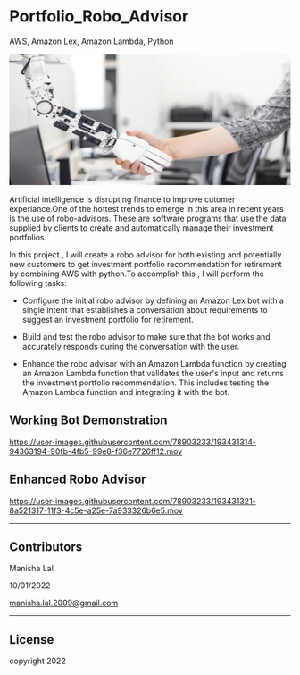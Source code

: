 # Portfolio_Robo_Advisor
AWS, Amazon Lex, Amazon Lambda, Python

![](robo.png)

Artificial intelligence is disrupting finance to improve cutomer experiance.One of the hottest trends to emerge in this area in recent years is the use of robo-advisors. These are software programs that use the data supplied by clients to create and automatically manage their investment portfolios.

In this project , I will create a robo advisor for both existing and potentially new customers to get investment portfolio recommendation for retirement by combining AWS with python.To accomplish this , I will perform the following tasks:

* Configure the initial robo advisor by defining an Amazon Lex bot with a single intent that establishes a conversation about requirements to suggest an investment portfolio for retirement.

* Build and test the robo advisor to make sure that the bot works and accurately responds during the conversation with the user.

* Enhance the robo advisor with an Amazon Lambda function by creating an Amazon Lambda function that validates the user's input and returns the investment portfolio recommendation. This includes testing the Amazon Lambda function and integrating it with the bot.

## Working Bot Demonstration

[](Chat_Bot_1.mov)


https://user-images.githubusercontent.com/78903233/193431314-94363194-90fb-4fb5-99e8-f36e7726ff12.mov


## Enhanced Robo Advisor

[](Chat_Bot_2.mov)



https://user-images.githubusercontent.com/78903233/193431321-8a521317-11f3-4c5e-a25e-7a933326b6e5.mov

---

## Contributors

Manisha Lal 

10/01/2022

manisha.lal.2009@gmail.com

---

## License

copyright 2022
